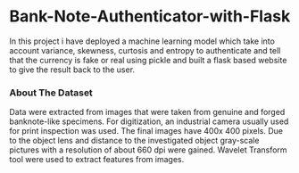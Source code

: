 # Bank-Note-Authenticator-with-Flask

In this project i have deployed a machine learning model which take into account variance, skewness, curtosis and entropy to authenticate and tell that the currency is fake or real using pickle and built a flask based website to give the result back to the user. 

<h3>About The Dataset</h3>

Data were extracted from images that were taken from genuine and forged banknote-like specimens. For digitization, an industrial camera usually used for print inspection was used. The final images have 400x 400 pixels. Due to the object lens and distance to the investigated object gray-scale pictures with a resolution of about 660 dpi were gained. Wavelet Transform tool were used to extract features from images.
